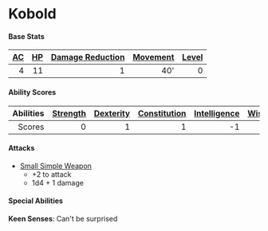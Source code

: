 # Kobold

#### Base Stats

| [AC](../../../Player%20Characters/Derived%20Statistics/Armor%20Class.md) | [HP](../../../Player%20Characters/Derived%20Statistics/Health%20Points.md) | [Damage Reduction](../../../Items/Individual%20Item%20Cards/Armors/Armor%20Properties/Armor%20X%20Property.md) | [Movement](../../../Game%20Procedures/Movement.md) | [Level](../../../Player%20Characters/Derived%20Statistics/Level.md) |
| -----------------------------------------------------------------------: | -------------------------------------------------------------------------: | -----------------------------------------------------------------------------------------------------------------------: | -------------------------------------------------: | ------------------------------------------------------------------: |
|                                                                        4 |                                                                         11 |                                                                                                                        1 |                                                40' |                                                                   0 |
#### Ability Scores

| Abilities | [Strength](../../../Player%20Characters/Chosen%20Statistics/Strength.md) | [Dexterity](../../../Player%20Characters/Chosen%20Statistics/Dexterity.md) | [Constitution](../../../Player%20Characters/Chosen%20Statistics/Constitution.md) | [Intelligence](../../../Player%20Characters/Chosen%20Statistics/Intelligence.md) | [Wisdom](../../../Player%20Characters/Chosen%20Statistics/Wisdom.md)<br> | [Charisma](../../../Player%20Characters/Chosen%20Statistics/Charisma.md)<br> |
| --------: | -----------------------------------------------------------------------: | -------------------------------------------------------------------------: | -------------------------------------------------------------------------------: | -------------------------------------------------------------------------------: | -----------------------------------------------------------------------: | ---------------------------------------------------------------------------: |
|    Scores |                                                                        0 |                                                                          1 |                                                                                1 |                                                                               -1 |                                                                       -1 |                                                                           -2 |
#### Attacks
- [Small Simple Weapon](../../../Items/Individual%20Item%20Cards/Weapons/Melee%20Weapons/Small%20Simple%20Weapon.md)
	- +2 to attack
	- 1d4 + 1 damage
#### Special Abilities
**Keen Senses**: Can't be surprised